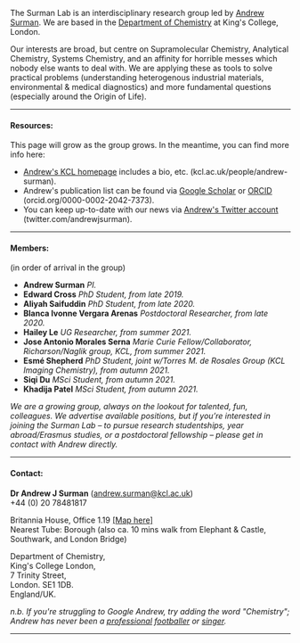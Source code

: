 The Surman Lab is an interdisciplinary research group led by [Andrew Surman](https://www.kcl.ac.uk/people/andrew-surman). We are based in the [Department of Chemistry](https://www.kcl.ac.uk/chemistry) at King's College, London. 

Our interests are broad, but centre on Supramolecular Chemistry, Analytical Chemistry, Systems Chemistry, and an affinity for horrible messes which nobody else wants to deal with. We are applying these as tools to solve practical problems (understanding heterogenous industrial materials, environmental & medical diagnostics) and more fundamental questions (especially around the Origin of Life).

***
####  Resources:
This page will grow as the group grows. In the meantime, you can find more info here:
 - [Andrew's KCL homepage](https://www.kcl.ac.uk/people/andrew-surman) includes a bio, etc. (kcl.ac.uk/people/andrew-surman).
 - Andrew's publication list can be found via [Google Scholar](https://scholar.google.co.uk/citations?user=ZiHHfIgAAAAJ&hl=en) or [ORCID](http://orcid.org/0000-0002-2042-7373) (orcid.org/0000-0002-2042-7373).
 - You can keep up-to-date with our news via [Andrew's Twitter account](https://twitter.com/andrewjsurman) (twitter.com/andrewjsurman).
   
***
#### Members:
(in order of arrival in the group)
 - __Andrew Surman__ _PI._
 - __Edward Cross__ _PhD Student, from late 2019._
 - __Aliyah Saifuddin__ _PhD Student, from late 2020._
 - __Blanca Ivonne Vergara Arenas__ _Postdoctoral Researcher, from late 2020._
 - __Hailey Le__ _UG Researcher, from summer 2021._
 - __Jose Antonio Morales Serna__ _Marie Curie Fellow/Collaborator, Richarson/Naglik group, KCL, from summer 2021._
 - __Esmé Shepherd__ _PhD Student, joint w/Torres M. de Rosales Group (KCL Imaging Chemistry), from autumn 2021._
 - __Siqi Du__ _MSci Student, from autumn 2021._
 - __Khadija Patel__ _MSci Student, from autumn 2021._

*We are a growing group, always on the lookout for talented, fun, colleagues. We advertise available positions, but if you’re interested in joining the Surman Lab – to pursue research studentships, year abroad/Erasmus studies, or a postdoctoral fellowship – please get in contact with Andrew directly.*

***
#### Contact:
__Dr Andrew J Surman__ ([andrew.surman@kcl.ac.uk](mailto:andrew.surman@kcl.ac.uk))  
+44 (0) 20 78481817  

Britannia House, Office 1.19 [[Map here]](https://goo.gl/maps/597uCuYhaNdQ71Uz7)  
Nearest Tube: Borough (also ca. 10 mins walk from Elephant & Castle, Southwark, and London Bridge)

Department of Chemistry,  
King's College London,  
7 Trinity Street,  
London. SE1 1DB.  
England/UK.  

*n.b. If you're struggling to Google Andrew, try adding the word "Chemistry"; Andrew has never been a [professional](https://www.youtube.com/watch?v=9XDaMstX2Pg) [footballer](https://www.youtube.com/watch?v=qS0gCvLTdio) or [singer](https://www.youtube.com/watch?v=yQjsi5sBXZg&list=RDyQjsi5sBXZg&index=1).*  
  
***
